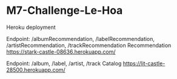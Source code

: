 # M7-Challenge-Le-Hoa

Heroku deployment

Endpoint: /albumRecommendation, /labelRecommendation, /artistRecommendation, /trackRecommendation
Recommendation
https://stark-castle-08636.herokuapp.com/

Endpoint: /album, /label, /artist, /track
Catalog
https://lit-castle-28500.herokuapp.com/
